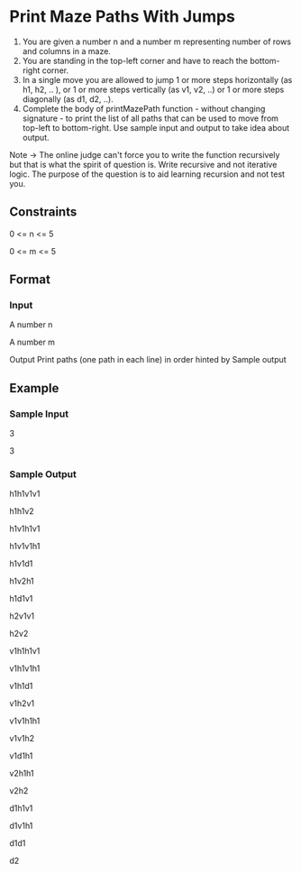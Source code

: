 # Print Maze Paths With Jumps

1. You are given a number n and a number m representing number of rows and columns in a maze.
2. You are standing in the top-left corner and have to reach the bottom-right corner. 
3. In a single move you are allowed to jump 1 or more steps horizontally (as h1, h2, .. ), or 1 or more steps vertically (as v1, v2, ..) or 1 or more steps diagonally (as d1, d2, ..). 
4. Complete the body of printMazePath function - without changing signature - to print the list of all paths that can be used to move from top-left to bottom-right.
Use sample input and output to take idea about output.

Note -> The online judge can't force you to write the function recursively but that is what the spirit of question is. Write recursive and not iterative logic. The purpose of the question is to aid learning recursion and not test you.

## Constraints
0 <= n <= 5

0 <= m <= 5

## Format
### Input
A number n

A number m

Output
Print paths (one path in each line) in order hinted by Sample output

## Example
### Sample Input
3

3

### Sample Output
h1h1v1v1

h1h1v2

h1v1h1v1

h1v1v1h1

h1v1d1

h1v2h1

h1d1v1

h2v1v1

h2v2

v1h1h1v1

v1h1v1h1

v1h1d1

v1h2v1

v1v1h1h1

v1v1h2

v1d1h1

v2h1h1

v2h2

d1h1v1

d1v1h1

d1d1

d2
